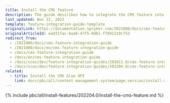```yaml
---
title: Install the CMS feature
description: The guide describes how to integrate the CMS feature into your project.
last_updated: Nov 22, 2022
template: feature-integration-guide-template
originalLink: https://documentation.spryker.com/2021080/docs/cms-feature-integration-guide
originalArticleId: ead31fac-6aa6-47f5-9d81-ff891219cf53
redirect_from:
  - /2021080/docs/cms-feature-integration-guide
  - /2021080/docs/en/cms-feature-integration-guide
  - /docs/cms-feature-integration-guide
  - /docs/en/cms-feature-integration-guide
  - /docs/scos/dev/feature-integration-guides/201811.0/cms-feature-integration.html
  - /docs/scos/dev/feature-integration-guides/202204.0/cms-feature-integration.html
related:
  - title: Install the CMS Glue API
    link: docs/pbc/all/content-management-system/page.version/install-and-upgrade/install-glue-api/install-the-cms-glue-api.html
---
```


{% include pbc/all/install-features/202204.0/install-the-cms-feature.md %} <!-- To edit, see /_includes/pbc/all/install-features/202204.0/install-the-cms-feature.md -->
